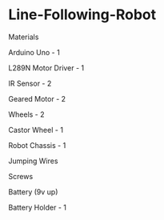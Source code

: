 # Line-Following-Robot
Materials

Arduino Uno        - 1

L289N Motor Driver - 1

IR Sensor          - 2

Geared Motor       - 2

Wheels             - 2

Castor Wheel       - 1

Robot Chassis      - 1

Jumping Wires

Screws

Battery (9v up)

Battery Holder     - 1
